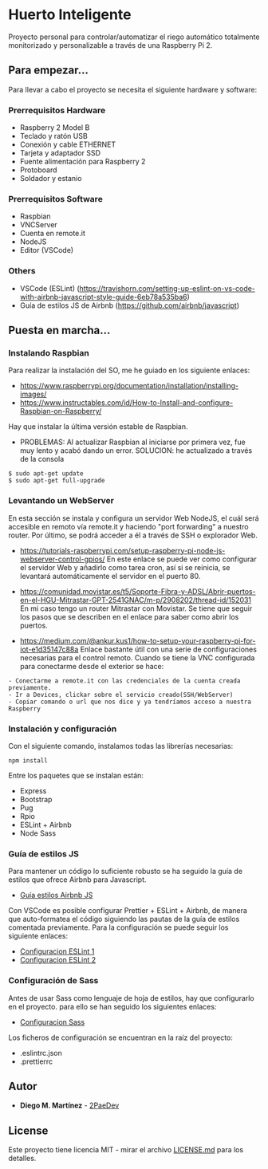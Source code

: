 # Huerto Inteligente

Proyecto personal para controlar/automatizar el riego automático totalmente monitorizado y personalizable a través de una Raspberry Pi 2.

## Para empezar...

Para llevar a cabo el proyecto se necesita el siguiente hardware y software:

### Prerrequisitos Hardware

- Raspberry 2 Model B
- Teclado y ratón USB
- Conexión y cable ETHERNET
- Tarjeta y adaptador SSD
- Fuente alimentación para Raspberry 2
- Protoboard
- Soldador y estanio

### Prerrequisitos Software

- Raspbian
- VNCServer
- Cuenta en remote.it
- NodeJS
- Editor (VSCode)

### Others

- VSCode (ESLint) (https://travishorn.com/setting-up-eslint-on-vs-code-with-airbnb-javascript-style-guide-6eb78a535ba6)
- Guía de estilos JS de Airbnb (https://github.com/airbnb/javascript)

## Puesta en marcha...

### Instalando Raspbian

Para realizar la instalación del SO, me he guiado en los siguiente enlaces:

- https://www.raspberrypi.org/documentation/installation/installing-images/
- https://www.instructables.com/id/How-to-Install-and-configure-Raspbian-on-Raspberry/

Hay que instalar la última versión estable de Raspbian.

- PROBLEMAS:
  Al actualizar Raspbian al iniciarse por primera vez, fue muy lento y acabó dando un error. SOLUCION: he actualizado a través de la consola

```
$ sudo apt-get update
$ sudo apt-get full-upgrade
```

### Levantando un WebServer

En esta sección se instala y configura un servidor Web NodeJS, el cuál será accesible en remoto vía remote.it y haciendo "port forwarding" a nuestro router. Por último, se podrá acceder a él a través de SSH o explorador Web.

- https://tutorials-raspberrypi.com/setup-raspberry-pi-node-js-webserver-control-gpios/
  En este enlace se puede ver como configurar el servidor Web y añadirlo como tarea cron, así si se reinicia, se levantará automáticamente el servidor en el puerto 80.

- https://comunidad.movistar.es/t5/Soporte-Fibra-y-ADSL/Abrir-puertos-en-el-HGU-Mitrastar-GPT-2541GNAC/m-p/2908202/thread-id/152031
  En mi caso tengo un router Mitrastar con Movistar. Se tiene que seguir los pasos que se describen en el enlace para saber como abrir los puertos.

- https://medium.com/@ankur.kus1/how-to-setup-your-raspberry-pi-for-iot-e1d35147c88a
  Enlace bastante útil con una serie de configuraciones necesarias para el control remoto. Cuando se tiene la VNC configurada para conectarme desde el exterior se hace:

```
- Conectarme a remote.it con las credenciales de la cuenta creada previamente.
- Ir a Devices, clickar sobre el servicio creado(SSH/WebServer)
- Copiar comando o url que nos dice y ya tendríamos acceso a nuestra Raspberry
```

### Instalación y configuración

Con el siguiente comando, instalamos todas las librerías necesarias:

```
npm install
```

Entre los paquetes que se instalan están:

- Express
- Bootstrap
- Pug
- Rpio
- ESLint + Airbnb
- Node Sass

### Guía de estilos JS

Para mantener un código lo suficiente robusto se ha seguido la guía de estilos que ofrece Airbnb para Javascript.

- [Guía estilos Airbnb JS](https://github.com/airbnb/javascript)

Con VSCode es posible configurar Prettier + ESLint + Airbnb, de manera que auto-formatea el código siguiendo las pautas de la guía de estilos comentada previamente. Para la configuración se puede seguir los siguiente enlaces:

- [Configuracion ESLint 1](https://travishorn.com/setting-up-eslint-on-vs-code-with-airbnb-javascript-style-guide-6eb78a535ba6)
- [Configuracion ESLint 2](https://blog.echobind.com/integrating-prettier-eslint-airbnb-style-guide-in-vscode-47f07b5d7d6a)

### Configuración de Sass

Antes de usar Sass como lenguaje de hoja de estilos, hay que configurarlo en el proyecto. para ello se han seguido los siguientes enlaces:

- [Configuracion Sass](https://github.com/sass/node-sass-middleware)

Los ficheros de configuración se encuentran en la raíz del proyecto:

- .eslintrc.json
- .prettierrc

## Autor

- **Diego M. Martínez** - [2PaeDev](https://github.com/2PaeDev)

## License

Este proyecto tiene licencia MIT - mirar el archivo [LICENSE.md](LICENSE.md) para los detalles.

